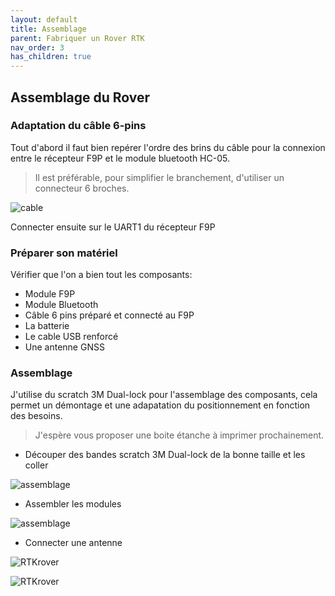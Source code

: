 ```yaml
---
layout: default
title: Assemblage
parent: Fabriquer un Rover RTK
nav_order: 3
has_children: true
---
```


## Assemblage du Rover

### Adaptation du câble 6-pins

Tout d'abord il faut bien repérer l'ordre des brins du câble pour la  connexion entre le récepteur F9P et le module bluetooth HC-05. 

>Il est préférable, pour simplifier le branchement, d'utiliser un connecteur 6 broches.

![cable](https://jancelin.github.io/docs-centipedeRTK/assets/images/montage_rover/branchement.jpg)

Connecter ensuite sur le UART1 du récepteur F9P

### Préparer son matériel

Vérifier que l'on a bien tout les composants:

* Module F9P
* Module Bluetooth
* Câble 6 pins préparé et connecté au F9P
* La batterie
* Le cable USB renforcé
* Une antenne GNSS

### Assemblage

J'utilise du scratch 3M Dual-lock pour l'assemblage des composants, cela permet un démontage et une adapatation du positionnement en fonction des besoins. 

>J'espère vous proposer une boite étanche à imprimer prochainement.

* Découper des bandes scratch 3M Dual-lock de la bonne taille et les coller

![assemblage](https://jancelin.github.io/docs-centipedeRTK/assets/images/montage_rover/assemblage1.jpg)

* Assembler les modules

![assemblage](https://jancelin.github.io/docs-centipedeRTK/assets/images/montage_rover/assemblage2.jpg)

* Connecter une antenne

![RTKrover](https://jancelin.github.io/docs-centipedeRTK/assets/images/montage_rover/rover_1.jpg)

![RTKrover](https://jancelin.github.io/docs-centipedeRTK/assets/images/montage_rover/rover_pied_2.jpg)

